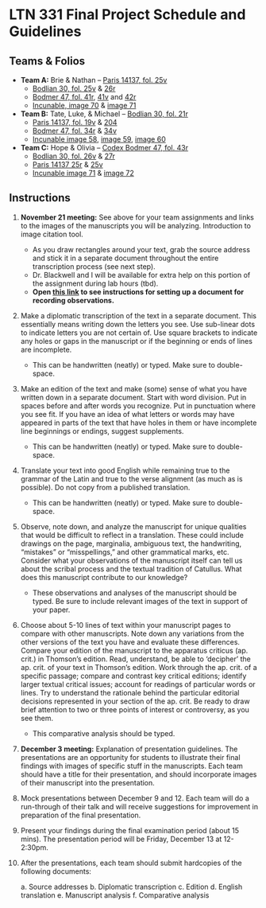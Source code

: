 
# LTN 331 Final Project Schedule and Guidelines

## Teams & Folios

- **Team A:** Brie & Nathan – [Paris 14137, fol. 25v ](http://www.homermultitext.org/ict2/?urn=urn:cite2:fufolio:paris14137.2019a:paris14137_53)
	- [Bodlian 30, fol. 25v](http://www.homermultitext.org/ict2/?urn=urn:cite2:fufolio:bodlian30.2019a:bodlian30_56) & [26r](http://www.homermultitext.org/ict2/?urn=urn:cite2:fufolio:bodlian30.2019a:bodlian30_57)
	- [Bodmer 47, fol. 41r](http://www.homermultitext.org/ict2/?urn=urn:cite2:fufolio:codbod47.2019a:bod47_85_41r_0), [41v](http://www.homermultitext.org/ict2/?urn=urn:cite2:fufolio:codbod47.2019a:bod47_86_41v_0) and [42r](http://www.homermultitext.org/ict2/?urn=urn:cite2:fufolio:codbod47.2019a:bod47_87_42r_0)
	- [Incunable, image 70](http://www.homermultitext.org/ict2/?urn=urn:cite2:fufolio:croat24.2019a:000617224_70) & [image 71](http://www.homermultitext.org/ict2/?urn=urn:cite2:fufolio:croat24.2019a:000617224_71)
- **Team B:** Tate, Luke, & Michael – [Bodlian 30, fol. 21r](http://www.homermultitext.org/ict2/?urn=urn:cite2:fufolio:bodlian30.2019a:bodlian30_47)
	- [Paris 14137, fol. 19v](http://www.homermultitext.org/ict2/?urn=urn:cite2:fufolio:paris14137.2019a:paris14137_43) & [204](http://www.homermultitext.org/ict2/?urn=urn:cite2:fufolio:paris14137.2019a:paris14137_44)
	- [Bodmer 47, fol. 34r](http://www.homermultitext.org/ict2/?urn=urn:cite2:fufolio:codbod47.2019a:bod47_70_34r_0) & [34v](http://www.homermultitext.org/ict2/?urn=urn:cite2:fufolio:codbod47.2019a:bod47_71_34v_0)
	- [Incunable image 58](http://www.homermultitext.org/ict2/?urn=urn:cite2:fufolio:croat24.2019a:000617224_58), [image 59](http://www.homermultitext.org/ict2/?urn=urn:cite2:fufolio:croat24.2019a:000617224_59), [image 60](http://www.homermultitext.org/ict2/?urn=urn:cite2:fufolio:croat24.2019a:000617224_60)
- **Team C:** Hope & Olivia – [Codex Bodmer 47, fol. 43r](http://www.homermultitext.org/ict2/?urn=urn:cite2:fufolio:codbod47.2019a:bod47_89_43r_0)
	- [Bodlian 30, fol. 26v](http://www.homermultitext.org/ict2/?urn=urn:cite2:fufolio:bodlian30.2019a:bodlian30_58) & [27r](http://www.homermultitext.org/ict2/?urn=urn:cite2:fufolio:bodlian30.2019a:bodlian30_59)
	- [Paris 14137 25r](http://www.homermultitext.org/ict2/?urn=urn:cite2:fufolio:paris14137.2019a:paris14137_54) & [25v](http://www.homermultitext.org/ict2/?urn=urn:cite2:fufolio:paris14137.2019a:paris14137_55)
	- [Incunable image 71](http://www.homermultitext.org/ict2/?urn=urn:cite2:fufolio:croat24.2019a:000617224_71) & [image 72](http://www.homermultitext.org/ict2/?urn=urn:cite2:fufolio:croat24.2019a:000617224_72)


## Instructions

1.	**November 21 meeting:** See above for your team assignments and links to the images of the manuscripts you will be analyzing. Introduction to image citation tool. 

	- As you draw rectangles around your text, grab the source address and stick it in a separate document throughout the entire transcription process (see next step).
	- Dr. Blackwell and I will be available for extra help on this portion of the assignment during lab hours (tbd).
	- **Open [this link](https://github.com/Furman-University-Editions/Catullus/blob/master/projects/markdown.md) to see instructions for setting up a document for recording observations.**

2.	Make a diplomatic transcription of the text in a separate document. This essentially means writing down the letters you see. Use sub-linear dots to indicate letters you are not certain of. Use square brackets to indicate any holes or gaps in the manuscript or if the beginning or ends of lines are incomplete.   

	- This can be handwritten (neatly) or typed. Make sure to double-space.

3.	Make an edition of the text and make (some) sense of what you have written down in a separate document. Start with word division. Put in spaces before and after words you recognize. Put in punctuation where you see fit. If you have an idea of what letters or words may have appeared in parts of the text that have holes in them or have incomplete line beginnings or endings, suggest supplements.

	- This can be handwritten (neatly) or typed. Make sure to double-space.

4.	Translate your text into good English while remaining true to the grammar of the Latin and true to the verse alignment (as much as is possible). Do not copy from a published translation.

	- This can be handwritten (neatly) or typed. Make sure to double-space.

5.	Observe, note down, and analyze the manuscript for unique qualities that would be difficult to reflect in a translation. These could include drawings on the page, marginalia, ambiguous text, the handwriting, “mistakes” or “misspellings,” and other grammatical marks, etc. Consider what your observations of the manuscript itself can tell us about the scribal process and the textual tradition of Catullus. What does this manuscript contribute to our knowledge?

	- These observations and analyses of the manuscript should be typed. Be sure to include relevant images of the text in support of your paper.

6.	Choose about 5-10 lines of text within your manuscript pages to compare with other manuscripts. Note down any variations from the other versions of the text you have and evaluate these differences. Compare your edition of the manuscript to the apparatus criticus (ap. crit.) in Thomson’s edition. Read, understand, be able to ‘decipher’ the ap. crit. of your text in Thomson’s edition. Work through the ap. crit. of a specific passage; compare and contrast key critical editions; identify larger textual critical issues; account for readings of particular words or lines. Try to understand the rationale behind the particular editorial decisions represented in your section of the ap. crit. Be ready to draw brief attention to two or three points of interest or controversy, as you see them. 

	- This comparative analysis should be typed.

7.	**December 3 meeting:** Explanation of presentation guidelines. The presentations are an opportunity for students to illustrate their final findings with images of specific stuff in the manuscripts. Each team should have a title for their presentation, and should incorporate images of their manuscript into the presentation.

8.	Mock presentations between December 9 and 12. Each team will do a run-through of their talk and will receive suggestions for improvement in preparation of the final presentation.

9.	Present your findings during the final examination period (about 15 mins). The presentation period will be Friday, December 13 at 12-2:30pm.

10.	After the presentations, each team should submit hardcopies of the following documents: 

	a. Source addresses
	b. Diplomatic transcription
	c. Edition
	d. English translation
	e. Manuscript analysis
	f. Comparative analysis
